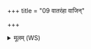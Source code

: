 +++
title = "09 वातरंहा वाजिन्"

+++
<details><summary>मूलम् (WS)</summary>

वातरंहा वाजिन् भव युज्यमान इन्द्रस्य याहि प्रसवे मनोजवाः।  
युञ्जन्तु त्वा मरुतो दैव्यास आ ते त्वष्टा पत्सु जवं दधातु ॥ १० ॥
</details>
